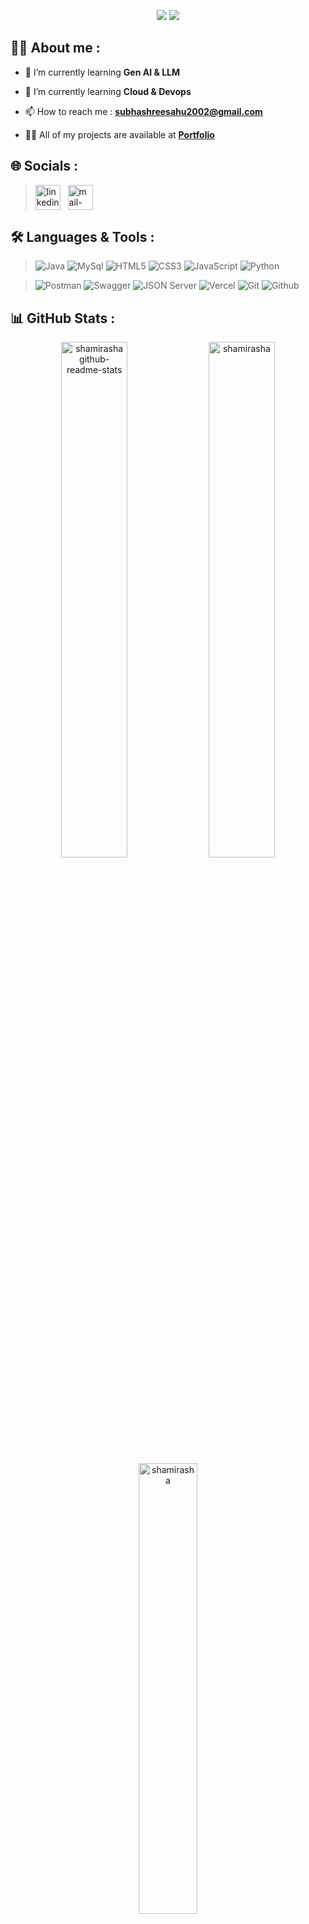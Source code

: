 <p align="center">
<img src="https://readme-typing-svg.demolab.com/?lines=Hi+%F0%9F%91%8B+from+subhashree!;Java+Developer+From+India&font=Fira+Code&center=true&width=700&height=50&weight=700&size=25&duration=2000&pause=2000">
<img src="https://user-images.githubusercontent.com/73097560/115834477-dbab4500-a447-11eb-908a-139a6edaec5c.gif">
</p> 

## 👨‍💻 About me :

- 🌱 I’m currently learning **Gen AI & LLM**
- 🌱 I’m currently learning **Cloud & Devops**

- 📫 How to reach me : **subhashreesahu2002@gmail.com**

- 👨‍💻 All of my projects are available at **[Portfolio](https://subhashree-sahu-61cb5.web.app/)**

## 🌐 Socials :

<!-- > <a href="https://www.linkedin.com/in/subhashree-sahu-335b9221b/" target="blank"><img align="center" src="https://img.shields.io/badge/linkedin-0a0c10?style=for-the-badge&logo=linkedin&logoColor=white" alt="sahu-neha"/></a>
<a href="https://www.geeksforgeeks.org/user/balakrisho8wl/" target="blank"><img align="center" src="https://img.shields.io/badge/hackerrank-0a0c10?style=for-the-badge&logo=hackerrank&logoColor=white" alt="nehasahu2227"/></a> -->

> <a href="https://www.linkedin.com/in/subhashree-sahu-335b9221b/" target="_blank"><img align="center" src="https://skillicons.dev/icons?i=linkedin" alt="linkedin" width="40px" /></a> &nbsp;
 <a title="subhashreesahu2002@gmail.com" href="subhashreesahu2002@gmail.com" target="_blank"><img align="center"  src="https://cdn-icons-png.flaticon.com/128/888/888853.png"  width="40px"   alt="mail-me" /></a> &emsp;

<!-- 💻  -->
## 🛠️ Languages & Tools :

> ![Java](https://img.shields.io/badge/java-%23ED8B00.svg?style=for-the-badge&logo=Java&logoColor=white)
![MySql](https://img.shields.io/badge/MySql-00758f?style=for-the-badge&logo=MySql&logoColor=white)
![HTML5](https://img.shields.io/badge/html5-%23E34F26.svg?style=for-the-badge&logo=html5&logoColor=white)
![CSS3](https://img.shields.io/badge/css3-%231572B6.svg?style=for-the-badge&logo=css3&logoColor=white)
![JavaScript](https://img.shields.io/badge/JavaScript-F7DF1E.svg?logo=javascript&logoColor=black&style=for-the-badge)
![Python](https://img.shields.io/badge/Python-%231511B6.svg?style=for-the-badge&logo=Python&logoColor=white)
> 

> ![Postman](https://img.shields.io/badge/Postman-f15a24?style=for-the-badge&logo=Postman&logoColor=white)
![Swagger](https://img.shields.io/badge/Swagger-679200?style=for-the-badge&logo=Swagger&logoColor=white)
![JSON Server](https://img.shields.io/badge/json%20server-323455?style=for-the-badge&logo=json-web-tokens&logoColor=pink)
![Vercel](https://img.shields.io/badge/vercel-gray.svg?style=for-the-badge&logo=vercel&logoColor=white)
![Git](https://img.shields.io/badge/Git-dd4c35?style=for-the-badge&logo=Git&logoColor=white)
![Github](https://img.shields.io/badge/Github-333333?style=for-the-badge&logo=Github&logoColor=white)
<!-- ![Bootstrap](https://img.shields.io/badge/Bootstrap-563D7C?style=for-the-badge&logo=bootstrap&logoColor=white) -->

<!--
<img align="left" src="https://media.giphy.com/media/W5eoZHPpUx9sapR0eu/giphy.gif" width="100%" height="10px" alt="Git" />
<br>
-->

<!-- 
![image](https://github.com/sahu-neha/sahu-neha/assets/109987397/0ed9f401-4a73-4631-a362-c24a797c74cc)
-->


<!--  ## 📜 Projects :

| S.No. | Project | Tech-Stack |  Collaborative | Role | Span (Days) | Clone of |
|:--:| :----------------------------: | :----------------------------------------------:|:--------:|:---------:|:-----:|:----------------:|
| 1 |  [Digital Bazaar](https://digital-bazaar.netlify.app/)| HTML, CSS and JavaScript | `Yes`|  Team member| 5 |[JioMart](https://www.jiomart.com/)|
| 2 |  [ManageGeeks](https://heartfelt-belekoy-7286f4.netlify.app/)| HTML, CSS and JavaScript| `No` | Individual|   5 |[Wrike](https://www.wrike.com/main/)|       -->


## 📊 GitHub Stats :

<div align="center">
<a href="https://github.com/shamirasha?tab=repositories"><img src="https://github-readme-stats.vercel.app/api?username=shamirasha&theme=gotham&show_icons=true&count_private=true&hide_border=true"  width="46%" alt="shamirasha github-readme-stats"/></a>
<a href="https://github.com/shamirasha?tab=stars"><img src="https://github-readme-streak-stats-eight.vercel.app/?user=shamirasha&theme=gotham&hide_border=true"  width="46%" alt="shamirasha" github-readme-streak-stats"/></a>
<a href="#"><img src="https://github-readme-stats.vercel.app/api/top-langs/?username=shamirasha&theme=gotham&hide_border=true&langs_count=6&count_private=true&layout=compact" alt="shamirasha" width="43%" align="center"></a> 
</div>

</br>
<p align="center"> <img src="https://komarev.com/ghpvc/?username=shamirasha&label=Profile%20views&color=0e75b6&style=flat" alt="sibomsahu" /> </p>

<img src="https://user-images.githubusercontent.com/73097560/115834477-dbab4500-a447-11eb-908a-139a6edaec5c.gif"> 

<p align="center"> <img src="https://readme-typing-svg.demolab.com?lines=Thank+you+for+visiting!+😊&font=Fira+Code&center=true&width=700&height=50&weight=600&size=18&duration=2000&pause=2000
"> </p>






